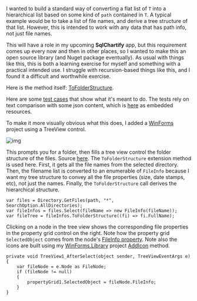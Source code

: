 I wanted to build a standard way of converting a flat list of `T` into a hierarchical list based on some kind of `path` contained in `T`. A typical example would be to take a list of file names, and derive a tree structure of that list. However, this is intended to work with any data that has path info, not just file names.

This will have a role in my upcoming **SqlChartify** app, but this requirement comes up every now and then in other places, so I wanted to make this an open source library (and Nuget package eventually). As usual with things like this, this is both a learning exercise for myself and something with a practical intended use. I struggle with recursion-based things like this, and I found it a difficult and worthwhile exercise.

Here is the method itself: [ToFolderStructure](https://github.com/adamosoftware/FolderBuilder/blob/master/FolderBuilder.Library/FolderExtension.cs#L10).

Here are some [test cases](https://github.com/adamosoftware/FolderBuilder/blob/master/Tests/FolderTests.cs) that show what it's meant to do. The tests rely on text comparison with some json content, which is [here](https://github.com/adamosoftware/FolderBuilder/tree/master/Tests/Resources) as embedded resources.

To make it more visually obvious what this does, I added a [WinForms](https://github.com/adamosoftware/FolderBuilder/tree/master/WinFormsTest) project using a TreeView control.

![img](https://adamosoftware.blob.core.windows.net:443/images/FolderBuilder.png)

This prompts you for a folder, then fills a tree view control the folder structure of the files. Source [here](https://github.com/adamosoftware/FolderBuilder/blob/master/WinFormsTest/Form1.cs#L28). The `ToFolderStructure` extension method is used here. First, it gets all the file names from the selected directory. Then, the filename list is converted to an enumerable of `FileInfo` because I want my tree structure to convey all the file properties (size, date stamps, etc), not just the names. Finally, the `ToFolderStructure` call derives the hierarchical structure.
```
var files = Directory.GetFiles(path, "*", SearchOption.AllDirectories);
var fileInfos = files.Select(fileName => new FileInfo(fileName));
var fileTree = fileInfos.ToFolderStructure((fi) => fi.FullName);
```
Clicking on a node in the tree view shows the corresponding file properties in the property grid control on the right. Note how the property grid `SelectedObject` comes from the node's [FileInfo property](https://github.com/adamosoftware/FolderBuilder/blob/master/WinFormsTest/Controls/FileNode.cs#L16). Note also the icons are built using my [WinForms.Library](https://github.com/adamosoftware/WinForms.Library) project [AddIcon](https://github.com/adamosoftware/WinForms.Library/blob/master/WinForms.Library/FileSystem_Icons.cs#L92) method.
```
private void TreeView1_AfterSelect(object sender, TreeViewEventArgs e)
{
    var fileNode = e.Node as FileNode;
    if (fileNode != null)
    {
        propertyGrid1.SelectedObject = fileNode.FileInfo;
    }            
}
```

